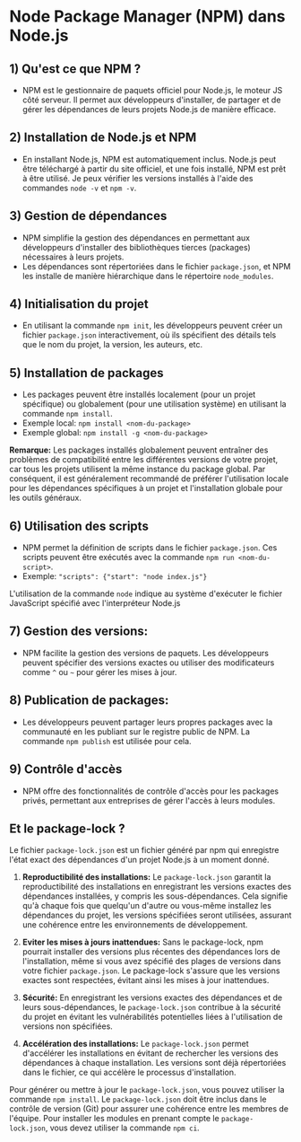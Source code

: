 # Node Package Manager (NPM) dans Node.js

## 1) Qu'est ce que NPM ?

- NPM est le gestionnaire de paquets officiel pour Node.js, le moteur JS côté serveur. Il permet aux développeurs d'installer, de partager et de gérer les dépendances de leurs projets Node.js de manière efficace.

## 2) Installation de Node.js et NPM

- En installant Node.js, NPM est automatiquement inclus. Node.js peut être téléchargé à partir du site officiel, et une fois installé, NPM est prêt à être utilisé.
Je peux vérifier les versions installés à l'aide des commandes `node -v` et `npm -v`.

## 3) Gestion de dépendances

- NPM simplifie la gestion des dépendances en permettant aux développeurs d'installer des bibliothèques tierces (packages) nécessaires à leurs projets.
- Les dépendances sont répertoriées dans le fichier `package.json`, et NPM les installe de manière hiérarchique dans le répertoire `node_modules`.

## 4) Initialisation du projet

- En utilisant la commande `npm init`, les développeurs peuvent créer un fichier `package.json` interactivement, où ils spécifient des détails tels que le nom du projet, la version, les auteurs, etc.

## 5) Installation de packages

- Les packages peuvent être installés localement (pour un projet spécifique) ou globalement (pour une utilisation système) en utilisant la commande `npm install`.
- Exemple local: `npm install <nom-du-package>`
- Exemple global: `npm install -g <nom-du-package>`

**Remarque:** Les packages installés globalement peuvent entraîner des problèmes de compatibilité entre les différentes versions de votre projet, car tous les projets utilisent la même instance du package global. Par conséquent, il est généralement recommandé de préférer l'utilisation locale pour les dépendances spécifiques à un projet et l'installation globale pour les outils généraux.

## 6) Utilisation des scripts

- NPM permet la définition de scripts dans le fichier `package.json`. Ces scripts peuvent être exécutés avec la commande `npm run <nom-du-script>`.
- Exemple: `"scripts": {"start": "node index.js"}`

L'utilisation de la commande `node` indique au système d'exécuter le fichier JavaScript spécifié avec l'interpréteur Node.js

## 7) Gestion des versions:

- NPM facilite la gestion des versions de paquets. Les développeurs peuvent spécifier des versions exactes ou utiliser des modificateurs comme `^` ou `~` pour gérer les mises à jour.

## 8) Publication de packages:

- Les développeurs peuvent partager leurs propres packages avec la communauté en les publiant sur le registre public de NPM. La commande `npm publish` est utilisée pour cela.

## 9) Contrôle d'accès

- NPM offre des fonctionnalités de contrôle d'accès pour les packages privés, permettant aux entreprises de gérer l'accès à leurs modules.

## Et le package-lock ?

Le fichier `package-lock.json` est un fichier généré par npm qui enregistre l'état exact des dépendances d'un projet Node.js à un moment donné.

1. **Reproductibilité des installations:** Le `package-lock.json` garantit la reproductibilité des installations en enregistrant les versions exactes des dépendances installées, y compris les sous-dépendances. Cela signifie qu'à chaque fois que quelqu'un d'autre ou vous-même installez les dépendances du projet, les versions spécifiées seront utilisées, assurant une cohérence entre les environnements de développement.

2. **Eviter les mises à jours inattendues:** Sans le package-lock, npm pourrait installer des versions plus récentes des dépendances lors de l'installation, même si vous avez spécifié des plages de versions dans votre fichier `package.json`. Le package-lock s'assure que les versions exactes sont respectées, évitant ainsi les mises à jour inattendues.

3. **Sécurité:** En enregistrant les versions exactes des dépendances et de leurs sous-dépendances, le `package-lock.json` contribue à la sécurité du projet en évitant les vulnérabilités potentielles liées à l'utilisation de versions non spécifiées.

4. **Accélération des installations:** Le `package-lock.json` permet d'accélérer les installations en évitant de rechercher les versions des dépendances à chaque installation. Les versions sont déjà répertoriées dans le fichier, ce qui accélère le processus d'installation.

Pour générer ou mettre à jour le `package-lock.json`, vous pouvez utiliser la commande `npm install`. Le `package-lock.json` doit être inclus dans le contrôle de version (Git) pour assurer une cohérence entre les membres de l'équipe.
Pour installer les modules en prenant compte le `package-lock.json`, vous devez utiliser la commande `npm ci`.